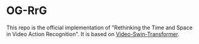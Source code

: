 # OG-RrG

This repo is the official implementation of "Rethinking the Time and Space in Video Action Recognition". It is based on [Video-Swin-Transformer](https://github.com/SwinTransformer/Video-Swin-Transformer).
